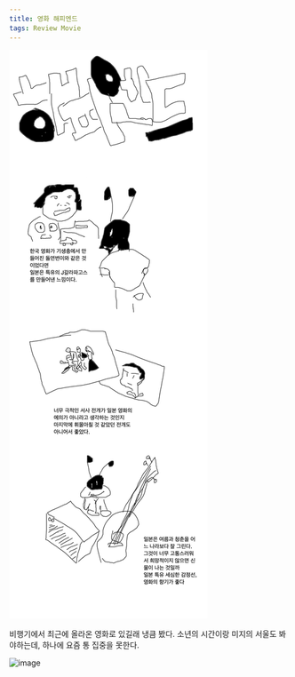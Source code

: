 ```yaml
---
title: 영화 해피엔드
tags: Review Movie
---
```

![image](/assets/images/250921_해피엔드.png)

비행기에서 최근에 올라온 영화로 있길래 냉큼 봤다. 소년의 시간이랑 미지의 서울도 봐야하는데, 하나에 요즘 통 집중을 못한다.

![image](/assets/images/250915_비행기안.jpeg)